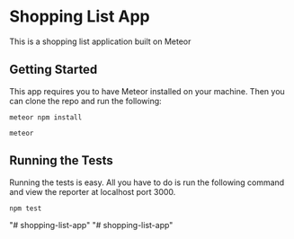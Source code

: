 # Shopping List App

This is a shopping list application built on Meteor 

## Getting Started

This app requires you to have Meteor installed on your machine. Then you can clone the repo and run the following:

```
meteor npm install
```

```
meteor
```

## Running the Tests

Running the tests is easy. All you have to do is run the following command and view the reporter at localhost port 3000.

```
npm test
```
"# shopping-list-app" 
"# shopping-list-app" 
